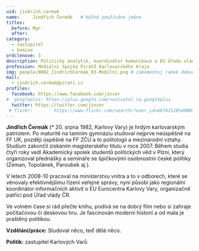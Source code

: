 ```yaml
---
uid: jindrich.cermak
name:     Jindřich Čermák  	# běžně používáné jméno
titles:
  before: Mgr.
  after: 
category:
  - zastupitel
  - komise
ordclenove: 3
description: Politický analytik, koordinátor komunikace o EU Úřadu vlády ČR
profession: Mediální Spojka Pirátů Karlovarského Kraje
img: people/0002_JindrichCermak_03-Mobilní.png # zakomentuj radek dokud není fotka
mail:
  - jindrich.cermak@pirati.cz
profiles:
  facebook: https://www.facebook.com/jincer 
#  googleplus: https://plus.google.com/+uzivatel.na.googleplus
  twitter: https://twitter.com/jincer
 # flickr:		  https://www.flickr.com/search/?user_id=68741528%40N03&sort=date-taken-desc&view_all=1&text=ond%C5%99ej%20profant
---
```


**Jindřich Čermák** (* 20. srpna 1982, Karlovy Vary) je hrdým karlovarským patriotem. Po maturitě na tamním gymnáziu studoval nejprve neúspěšně na FF UK, později úspěšně na FF ZČU a to politologii a mezinárodní vztahy. Studium zakončil získáním magisterského titulu v roce 2007. Během studia čtyři roky vedl Akademický spolek studentů politických věd v Plzni, který organizoval přednášky a semináře se špičkovými osobnostmi české politiky (Zeman, Topolánek, Paroubek aj.).

V letech 2008-10 pracoval na ministerstvu vnitra a to v odborech, které se věnovaly efektivnějšímu řízení veřejné správy, nyní působí jako regionální koordinátor informačních aktivit o EU Eurocentra Karlovy Vary, organizačně patřící pod Úřad vlády ČR.

Ve volném čase si rád přečte knihu, podívá se na dobrý film nebo si zahraje počítačovou či deskovou hru. Je fascinován moderní historií a od mala je praštěný politikou.

**Vzdělání/práce:** Studoval něco, teď dělá něco.

**Politik:** zastupitel Karlových Varů

